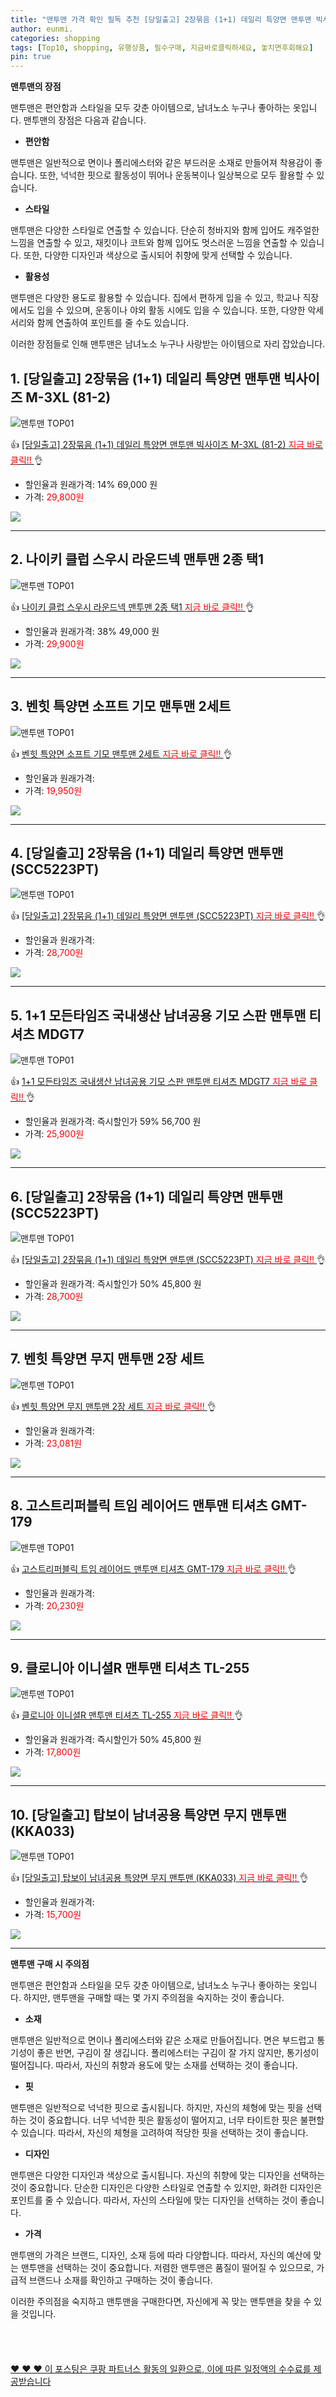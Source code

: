 ```yaml
---
title: "맨투맨 가격 확인 필독 추천 [당일출고] 2장묶음 (1+1) 데일리 특양면 맨투맨 빅사이즈 M-3XL (81-2) 비교 장점 구매가이드"
author: eunmi.
categories: shopping
tags: [Top10, shopping, 유행상품, 필수구매, 지금바로클릭하세요, 놓치면후회해요]
pin: true
---
```

**맨투맨의 장점**

맨투맨은 편안함과 스타일을 모두 갖춘 아이템으로, 남녀노소 누구나 좋아하는 옷입니다. 맨투맨의 장점은 다음과 같습니다.

* **편안함**

맨투맨은 일반적으로 면이나 폴리에스터와 같은 부드러운 소재로 만들어져 착용감이 좋습니다. 또한, 넉넉한 핏으로 활동성이 뛰어나 운동복이나 일상복으로 모두 활용할 수 있습니다.

* **스타일**

맨투맨은 다양한 스타일로 연출할 수 있습니다. 단순히 청바지와 함께 입어도 캐주얼한 느낌을 연출할 수 있고, 재킷이나 코트와 함께 입어도 멋스러운 느낌을 연출할 수 있습니다. 또한, 다양한 디자인과 색상으로 출시되어 취향에 맞게 선택할 수 있습니다.

* **활용성**

맨투맨은 다양한 용도로 활용할 수 있습니다. 집에서 편하게 입을 수 있고, 학교나 직장에서도 입을 수 있으며, 운동이나 야외 활동 시에도 입을 수 있습니다. 또한, 다양한 악세서리와 함께 연출하여 포인트를 줄 수도 있습니다.

이러한 장점들로 인해 맨투맨은 남녀노소 누구나 사랑받는 아이템으로 자리 잡았습니다.

   

## 1. [당일출고] 2장묶음 (1+1) 데일리 특양면 맨투맨 빅사이즈 M-3XL (81-2)

![맨투맨 TOP01](https://thumbnail10.coupangcdn.com/thumbnails/remote/230x230ex/image/vendor_inventory/392b/5778fc135760f5570bf946040c153cc0833650c65e4287f5f8c58026f22f.png)


👍 [[당일출고] 2장묶음 (1+1) 데일리 특양면 맨투맨 빅사이즈 M-3XL (81-2) <font color=red> 지금 바로 클릭!! </font> ](https://link.coupang.com/re/AFFSDP?lptag=AF3617701&subid=GithubCoopas&pageKey=6865866181&traceid=V0-153&itemId=16410152055&vendorItemId=87549328297) 👌 


- 할인율과 원래가격: 14%  69,000   원
- 가격: <span style='color:red'>29,800원</span>

[![](/discount_price.png)](https://link.coupang.com/re/AFFSDP?lptag=AF3617701&subid=GithubCoopas&pageKey=6865866181&traceid=V0-153&itemId=16410152055&vendorItemId=87549328297)

---


   

## 2. 나이키 클럽 스우시 라운드넥 맨투맨 2종 택1

![맨투맨 TOP01](https://thumbnail7.coupangcdn.com/thumbnails/remote/230x230ex/image/vendor_inventory/e5c9/d4b002511a3988123faeca5cf9e1e12577a9b5481d0a8982351f547acf79.jpg)


👍 [나이키 클럽 스우시 라운드넥 맨투맨 2종 택1 <font color=red> 지금 바로 클릭!! </font> ](https://link.coupang.com/re/AFFSDP?lptag=AF3617701&subid=GithubCoopas&pageKey=7553279003&traceid=V0-153&itemId=19883153789&vendorItemId=86983616051) 👌 


- 할인율과 원래가격: 38%  49,000   원
- 가격: <span style='color:red'>29,900원</span>

[![](/discount_price.png)](https://link.coupang.com/re/AFFSDP?lptag=AF3617701&subid=GithubCoopas&pageKey=7553279003&traceid=V0-153&itemId=19883153789&vendorItemId=86983616051)

---


   

## 3. 벤힛 특양면 소프트 기모 맨투맨 2세트

![맨투맨 TOP01](https://thumbnail7.coupangcdn.com/thumbnails/remote/230x230ex/image/retail/images/10651388966162904-3d955b9a-d612-4956-9b7f-274c036cf1c4.jpg)


👍 [벤힛 특양면 소프트 기모 맨투맨 2세트 <font color=red> 지금 바로 클릭!! </font> ](https://link.coupang.com/re/AFFSDP?lptag=AF3617701&subid=GithubCoopas&pageKey=6122556433&traceid=V0-153&itemId=11626712427&vendorItemId=78901331078) 👌 


- 할인율과 원래가격: 
- 가격: <span style='color:red'>19,950원</span>

[![](/discount_price.png)](https://link.coupang.com/re/AFFSDP?lptag=AF3617701&subid=GithubCoopas&pageKey=6122556433&traceid=V0-153&itemId=11626712427&vendorItemId=78901331078)

---


   

## 4. [당일출고] 2장묶음 (1+1) 데일리 특양면 맨투맨 (SCC5223PT)

![맨투맨 TOP01](https://thumbnail6.coupangcdn.com/thumbnails/remote/230x230ex/image/vendor_inventory/3ee0/503d6b99235962bd26f8d6a175dd72b74ec94bcac5a51dd6e2c9c3f6473f.jpg)


👍 [[당일출고] 2장묶음 (1+1) 데일리 특양면 맨투맨 (SCC5223PT) <font color=red> 지금 바로 클릭!! </font> ](https://link.coupang.com/re/AFFSDP?lptag=AF3617701&subid=GithubCoopas&pageKey=6047099050&traceid=V0-153&itemId=11072516303&vendorItemId=78351989653) 👌 


- 할인율과 원래가격: 
- 가격: <span style='color:red'>28,700원</span>

[![](/discount_price.png)](https://link.coupang.com/re/AFFSDP?lptag=AF3617701&subid=GithubCoopas&pageKey=6047099050&traceid=V0-153&itemId=11072516303&vendorItemId=78351989653)

---


   

## 5. 1+1 모든타임즈 국내생산 남녀공용 기모 스판 맨투맨 티셔츠 MDGT7

![맨투맨 TOP01](https://thumbnail6.coupangcdn.com/thumbnails/remote/230x230ex/image/vendor_inventory/905a/2481afe687a54a06cd5582872b91eff6cfb58b304b3e3f48f7309e756b8d.jpg)


👍 [1+1 모든타임즈 국내생산 남녀공용 기모 스판 맨투맨 티셔츠 MDGT7 <font color=red> 지금 바로 클릭!! </font> ](https://link.coupang.com/re/AFFSDP?lptag=AF3617701&subid=GithubCoopas&pageKey=7637441333&traceid=V0-153&itemId=20283841260&vendorItemId=87370287048) 👌 


- 할인율과 원래가격: 즉시할인가 59%  56,700   원
- 가격: <span style='color:red'>25,900원</span>

[![](/discount_price.png)](https://link.coupang.com/re/AFFSDP?lptag=AF3617701&subid=GithubCoopas&pageKey=7637441333&traceid=V0-153&itemId=20283841260&vendorItemId=87370287048)

---


   

## 6. [당일출고] 2장묶음 (1+1) 데일리 특양면 맨투맨 (SCC5223PT)

![맨투맨 TOP01](https://thumbnail6.coupangcdn.com/thumbnails/remote/230x230ex/image/vendor_inventory/3ee0/503d6b99235962bd26f8d6a175dd72b74ec94bcac5a51dd6e2c9c3f6473f.jpg)


👍 [[당일출고] 2장묶음 (1+1) 데일리 특양면 맨투맨 (SCC5223PT) <font color=red> 지금 바로 클릭!! </font> ](https://link.coupang.com/re/AFFSDP?lptag=AF3617701&subid=GithubCoopas&pageKey=6047099050&traceid=V0-153&itemId=11072516303&vendorItemId=78351989653) 👌 


- 할인율과 원래가격: 즉시할인가 50%  45,800   원
- 가격: <span style='color:red'>28,700원</span>

[![](/discount_price.png)](https://link.coupang.com/re/AFFSDP?lptag=AF3617701&subid=GithubCoopas&pageKey=6047099050&traceid=V0-153&itemId=11072516303&vendorItemId=78351989653)

---


   

## 7. 벤힛 특양면 무지 맨투맨 2장 세트

![맨투맨 TOP01](https://thumbnail6.coupangcdn.com/thumbnails/remote/230x230ex/image/retail/images/11362914195219668-8c7e23dc-28ce-46fe-af95-ff8ddc0e6537.jpg)


👍 [벤힛 특양면 무지 맨투맨 2장 세트 <font color=red> 지금 바로 클릭!! </font> ](https://link.coupang.com/re/AFFSDP?lptag=AF3617701&subid=GithubCoopas&pageKey=6123795849&traceid=V0-153&itemId=11626702230&vendorItemId=78901322769) 👌 


- 할인율과 원래가격: 
- 가격: <span style='color:red'>23,081원</span>

[![](/discount_price.png)](https://link.coupang.com/re/AFFSDP?lptag=AF3617701&subid=GithubCoopas&pageKey=6123795849&traceid=V0-153&itemId=11626702230&vendorItemId=78901322769)

---


   

## 8. 고스트리퍼블릭 트임 레이어드 맨투맨 티셔츠 GMT-179

![맨투맨 TOP01](https://thumbnail6.coupangcdn.com/thumbnails/remote/230x230ex/image/retail/images/356651660238665-739d3ddb-fe41-4895-b39f-5b7bc158b3e2.jpg)


👍 [고스트리퍼블릭 트임 레이어드 맨투맨 티셔츠 GMT-179 <font color=red> 지금 바로 클릭!! </font> ](https://link.coupang.com/re/AFFSDP?lptag=AF3617701&subid=GithubCoopas&pageKey=8931039&traceid=V0-153&itemId=39162423&vendorItemId=5130971594) 👌 


- 할인율과 원래가격: 
- 가격: <span style='color:red'>20,230원</span>

[![](/discount_price.png)](https://link.coupang.com/re/AFFSDP?lptag=AF3617701&subid=GithubCoopas&pageKey=8931039&traceid=V0-153&itemId=39162423&vendorItemId=5130971594)

---


   

## 9. 클로니아 이니셜R 맨투맨 티셔츠 TL-255

![맨투맨 TOP01](https://thumbnail7.coupangcdn.com/thumbnails/remote/230x230ex/image/vendor_inventory/e48c/4885b1bf6814c827e3adf2f058ca0f9034b6e9be765a86991873e2fcb2c2.jpg)


👍 [클로니아 이니셜R 맨투맨 티셔츠 TL-255 <font color=red> 지금 바로 클릭!! </font> ](https://link.coupang.com/re/AFFSDP?lptag=AF3617701&subid=GithubCoopas&pageKey=318361910&traceid=V0-153&itemId=1016374669&vendorItemId=5452863605) 👌 


- 할인율과 원래가격: 즉시할인가 50%  45,800   원
- 가격: <span style='color:red'>17,800원</span>

[![](/discount_price.png)](https://link.coupang.com/re/AFFSDP?lptag=AF3617701&subid=GithubCoopas&pageKey=318361910&traceid=V0-153&itemId=1016374669&vendorItemId=5452863605)

---


   

## 10. [당일출고] 탑보이 남녀공용 특양면 무지 맨투맨 (KKA033)

![맨투맨 TOP01](https://thumbnail10.coupangcdn.com/thumbnails/remote/230x230ex/image/vendor_inventory/4280/4bef2a4a089e2d3525ca146349c011a9ecd39797c48bdf26fd38ee5ce8db.jpg)


👍 [[당일출고] 탑보이 남녀공용 특양면 무지 맨투맨 (KKA033) <font color=red> 지금 바로 클릭!! </font> ](https://link.coupang.com/re/AFFSDP?lptag=AF3617701&subid=GithubCoopas&pageKey=41003733&traceid=V0-153&itemId=149762105&vendorItemId=3016383439) 👌 


- 할인율과 원래가격: 
- 가격: <span style='color:red'>15,700원</span>

[![](/discount_price.png)](https://link.coupang.com/re/AFFSDP?lptag=AF3617701&subid=GithubCoopas&pageKey=41003733&traceid=V0-153&itemId=149762105&vendorItemId=3016383439)

---
**맨투맨 구매 시 주의점**

맨투맨은 편안함과 스타일을 모두 갖춘 아이템으로, 남녀노소 누구나 좋아하는 옷입니다. 하지만, 맨투맨을 구매할 때는 몇 가지 주의점을 숙지하는 것이 좋습니다.

* **소재**

맨투맨은 일반적으로 면이나 폴리에스터와 같은 소재로 만들어집니다. 면은 부드럽고 통기성이 좋은 반면, 구김이 잘 생깁니다. 폴리에스터는 구김이 잘 가지 않지만, 통기성이 떨어집니다. 따라서, 자신의 취향과 용도에 맞는 소재를 선택하는 것이 좋습니다.

* **핏**

맨투맨은 일반적으로 넉넉한 핏으로 출시됩니다. 하지만, 자신의 체형에 맞는 핏을 선택하는 것이 중요합니다. 너무 넉넉한 핏은 활동성이 떨어지고, 너무 타이트한 핏은 불편할 수 있습니다. 따라서, 자신의 체형을 고려하여 적당한 핏을 선택하는 것이 좋습니다.

* **디자인**

맨투맨은 다양한 디자인과 색상으로 출시됩니다. 자신의 취향에 맞는 디자인을 선택하는 것이 중요합니다. 단순한 디자인은 다양한 스타일로 연출할 수 있지만, 화려한 디자인은 포인트를 줄 수 있습니다. 따라서, 자신의 스타일에 맞는 디자인을 선택하는 것이 좋습니다.

* **가격**

맨투맨의 가격은 브랜드, 디자인, 소재 등에 따라 다양합니다. 따라서, 자신의 예산에 맞는 맨투맨을 선택하는 것이 중요합니다. 저렴한 맨투맨은 품질이 떨어질 수 있으므로, 가급적 브랜드나 소재를 확인하고 구매하는 것이 좋습니다.

이러한 주의점을 숙지하고 맨투맨을 구매한다면, 자신에게 꼭 맞는 맨투맨을 찾을 수 있을 것입니다.<br><br><br><br><br> [ ❤ ❤ ❤ 이 포스팅은 쿠팡 파트너스 활동의 일환으로, 이에 따른 일정액의 수수료를 제공받습니다](https://link.coupang.com/a/bcEFyh)